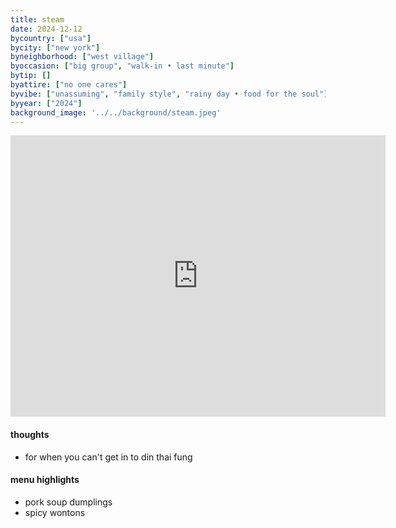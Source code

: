 ```yaml
---
title: steam
date: 2024-12-12
bycountry: ["usa"]
bycity: ["new york"]
byneighborhood: ["west village"]
byoccasion: ["big group", "walk-in • last minute"]
bytip: []
byattire: ["no one cares"]
byvibe: ["unassuming", "family style", "rainy day • food for the soul"]
byyear: ["2024"]
background_image: '../../background/steam.jpeg'
---
```


<iframe src="https://www.google.com/maps/embed?pb=!1m18!1m12!1m3!1d12092.812233208233!2d-74.00809578261718!3d40.735557199999995!2m3!1f0!2f0!3f0!3m2!1i1024!2i768!4f13.1!3m3!1m2!1s0x89c259bb624b8425%3A0x81690f73beae19b9!2sSteam!5e0!3m2!1sen!2sus!4v1734385573566!5m2!1sen!2sus" width="600" height="450" style="border:0;" allowfullscreen="" loading="lazy" referrerpolicy="no-referrer-when-downgrade"></iframe>

#### thoughts
* for when you can't get in to din thai fung

#### menu highlights
* pork soup dumplings
* spicy wontons